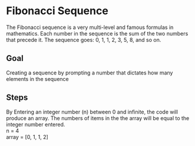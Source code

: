 # Fibonacci Sequence 
The Fibonacci sequence is a very multi-level and famous formulas in mathematics.
Each number in the sequence is the sum of the two numbers that precede it. 
The sequence goes: 0, 1, 1, 2, 3, 5, 8, and so on. 

## Goal
Creating a sequence by prompting a number that dictates how many elements in the sequence

## Steps
By Entering an integer  number (n) between 0 and infinite, the code will produce an array. 
The numbers of items in the the array will be equal to the integer number entered. <br>
n = 4 <br>
array = [0, 1, 1, 2]

